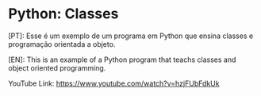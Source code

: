 # Python: Classes

[PT]: Esse é um exemplo de um programa em Python que ensina classes e programação orientada a objeto.

[EN]: This is an example of a Python program that teachs classes and object oriented programming.

YouTube Link: https://www.youtube.com/watch?v=hzjFUbFdkUk